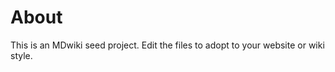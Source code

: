 About
=====

This is an MDwiki seed project. Edit the files to adopt to your website or wiki style.


